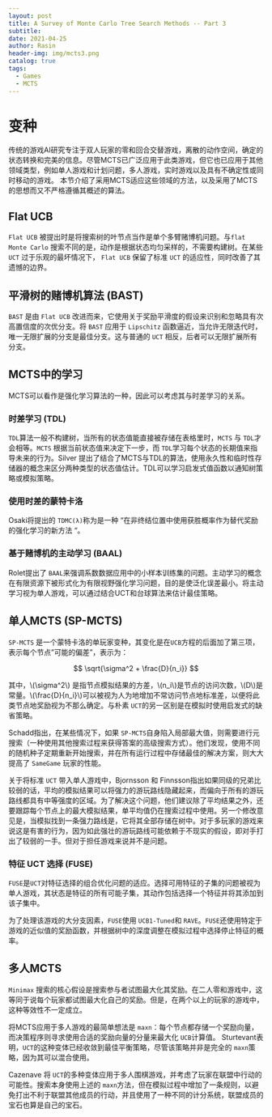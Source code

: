 ```yaml
---
layout: post
title: A Survey of Monte Carlo Tree Search Methods -- Part 3
subtitle: 
date: 2021-04-25
author: Rasin
header-img: img/mcts3.png
catalog: true
tags:
  - Games
  - MCTS
---
```


# 变种

传统的游戏AI研究专注于双人玩家的零和回合交替游戏，离散的动作空间，确定的状态转换和完美的信息。尽管MCTS已广泛应用于此类游戏，但它也已应用于其他领域类型，例如单人游戏和计划问题，多人游戏，实时游戏以及具有不确定性或同时移动的游戏。 本节介绍了采用MCTS适应这些领域的方法，以及采用了MCTS的思想而又不严格遵循其概述的算法。

## Flat UCB

`Flat UCB` 被提出时是将搜索树的叶节点当作是单个多臂赌博机问题。与`flat Monte Carlo` 搜索不同的是，动作是根据状态均匀采样的，不需要构建树。在某些 `UCT` 过于乐观的最坏情况下， `Flat UCB` 保留了标准 `UCT` 的适应性，同时改善了其遗憾的边界。

## 平滑树的赌博机算法 (BAST)

`BAST` 是由 `Flat UCB` 改进而来，它使用关于奖励平滑度的假设来识别和忽略具有次高置信度的次优分支。将 `BAST` 应用于 `Lipschitz` 函数逼近，当允许无限迭代时，唯一无限扩展的分支是最佳分支。这与普通的 `UCT` 相反，后者可以无限扩展所有分支。

## MCTS中的学习 

MCTS可以看作是强化学习算法的一种，因此可以考虑其与时差学习的关系。

### 时差学习 (TDL)

`TDL`算法一般不构建树，当所有的状态值能直接被存储在表格里时，`MCTS` 与 `TDL`才会相等。`MCTS` 根据当前状态值来决定下一步，而 `TDL`学习每个状态的长期值来指导未来的行为。Silver 提出了结合了MCTS与TDL的算法，使用永久性和临时性存储器的概念来区分两种类型的状态值估计。TDL可以学习启发式值函数以通知树策略或模拟策略。

### 使用时差的蒙特卡洛 

Osaki将提出的 `TDMC(λ)`称为是一种 “在非终结位置中使用获胜概率作为替代奖励的强化学习的新方法 “。

### 基于赌博机的主动学习 (BAAL)

Rolet提出了 `BAAL`来强调系数数据应用中的小样本训练集的问题。主动学习的概念在有限资源下被形式化为有限视野强化学习问题，目的是使泛化误差最小。将主动学习视为单人游戏，可以通过结合UCT和台球算法来估计最佳策略。

## 单人MCTS (SP-MCTS)

`SP-MCTS` 是一个蒙特卡洛的单玩家变种，其变化是在`UCB`方程的后面加了第三项，表示每个节点”可能的偏差”，表示为：

$$
\sqrt{\sigma^2 + \frac{D}{n_i}}
$$

其中，\\(\sigma^2\\) 是指节点模拟结果的方差，\\(n_i\\)是节点的访问次数，\\(D\\)是常量。\\(\frac{D}{n_i}\\)可以被视为人为地增加不常访问节点地标准差，以便将此类节点地奖励视为不那么确定。与朴素 `UCT`的另一区别是在模拟时使用启发式的缺省策略。

Schadd指出，在某些情况下，如果 `SP-MCTS`自身陷入局部最大值，则需要进行元搜索（一种使用其他搜索过程来获得答案的高级搜索方式）。他们发现，使用不同的随机种子定期重新开始搜索，并在所有运行过程中存储最佳的解决方案，则大大提高了 `SameGame` 玩家的性能。

关于将标准 `UCT` 带入单人游戏中，Bjornsson 和 Finnsson指出如果同级的兄弟比较弱的话，平均的模拟结果可以将强力的游玩路线隐藏起来，而偏向于所有的游玩路线都具有中等强度的区域。为了解决这个问题，他们建议除了平均结果之外，还要跟踪每个节点上的最大模拟结果，单平均值仍在搜索过程中使用。另一个修改意见是，当模拟找到一条强力路线是，它将其全部存储在树中。对于多玩家的游戏来说这是有害的行为，因为如此强壮的游玩路线可能依赖于不现实的假设，即对手打出了较弱的一手。但对于担任游戏来说并不是问题。

### 特征 UCT 选择 (FUSE)

`FUSE`是`UCT`对特征选择的组合优化问题的适应。选择可用特征的子集的问题被视为单人游戏，其状态是特征的所有可能子集，其动作包括选择一个特征并将其添加到该子集中。

为了处理该游戏的大分支因素，`FUSE`使用 `UCB1-Tuned`和 `RAVE`。`FUSE`还使用特定于游戏的近似值的奖励函数，并根据树中的深度调整在模拟过程中选择停止特征的概率。

## 多人MCTS

`Minimax` 搜索的核心假设是搜索参与者试图最大化其奖励。在二人零和游戏中，这等同于说每个玩家都试图最大化自己的奖励。但是，在两个以上的玩家的游戏中，这种等效性不一定成立。

将MCTS应用于多人游戏的最简单想法是 `maxn`：每个节点都存储一个奖励向量，而决策程序则寻求使用合适的奖励向量的分量来最大化 `UCB`计算值。 Sturtevant表明，`UCT`的这种变体已经收敛到最佳平衡策略，尽管该策略并非是完全的 `maxn`策略，因为其可以混合使用。

Cazenave 将 `UCT`的多种变体应用于多人围棋游戏，并考虑了玩家在联盟中行动的可能性。搜索本身使用上述的 `maxn`方法，但在模拟过程中增加了一条规则，以避免打出不利于联盟其他成员的行动，并且使用了一种不同的计分系统，联盟成员的宝石也算是自己的宝石。

